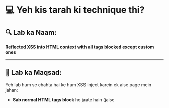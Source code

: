 # 💻 Yeh kis tarah ki technique thi?

## 🔍 Lab ka Naam:
**Reflected XSS into HTML context with all tags blocked except custom ones**

---

## 🧠 Lab ka Maqsad:
Yeh lab hum se chahta hai ke hum XSS inject karein ek aise page mein jahan:
- **Sab normal HTML tags block** ho jaate hain (jaise <script>, ```<img>```, ```<svg>```)
- Lekin **custom tags** jaise `<xss>`, `<khan>` allowed hain
- Humein aisa payload banana hai jo **alert(document.cookie)** ko fire kare — taake victim ki cookies browser se nikaali ja sakein

---

## 🧪 Working Payload (Exploit server mein daalna hai):

```html```

```<script>```

```location =``` ```'https://YOUR-LAB-ID.web-security-academy.net/?search=%3Cxss+id%3Dx+onfocus%3Dalert%28document.cookie%29+tabindex%3D1%3E#x';```

```</script>```

---

🔁 Bas apne lab ki URL daal dena YOUR-LAB-ID ki jagah
Yehi payload use hoga victim ko XSS dene ke liye ✅

### 🔍 Payload Ki Tashreeh

```<khan id="x" onfocus="alert(document.cookie)" tabindex="1">The King</khan>```

| Cheez           | Matlab                                                                                           |
| --------------- | ------------------------------------------------------------------------------------------------ |
| `<khan>`        | Custom HTML tag — browser ko is tag se koi problem nahi                                          |
| `id="x"`        | Yeh tag ka naam hai, jisko hum URL se bulaayenge                                                 |
| `onfocus="..."` | Jab is element pe focus hoga to yeh JavaScript chalegi                                           |
| `tabindex="1"`  | Is tag ko tab key ya `#x` se focus milne layak banata hai                                        |
| `#x`            | URL ka hissa hai — yeh browser ko keh raha hota hai: "Jaa bhai jahan id='x' ho wahan focus kar!" |

---

### Reflected vs Stored XSS — Farq kya hai?

| Type              | Matlab                                                                                                                                         |
| ----------------- | ---------------------------------------------------------------------------------------------------------------------------------------------- |
| **Reflected XSS** | Jab tu URL mein payload daalta hai aur turant alert chal jaata hai                                                                             |
| **Stored XSS**    | Jab tu payload kisi comment ya post mein daal ke permanently store kar deta hai — aur jab koi bhi banda wo page dekhta hai, XSS chal jaata hai |

**💬 Example:**

Agar tu comment mein daale:

```<khan id="x"``` ```onfocus="alert(document.cookie)"``` ```tabindex="1">Green</khan>```

Aur wo comment save ho jaaye — to ye stored XSS hai.

---

### ❓ tabindex kya karta hai?
tabindex ka kaam hai HTML element ko keyboard se focusable banana.

Asaan Lafzon Mein:
Browser sirf kuch specific tags pe focus deta hai (```<input>, <button>```, etc.).
Agar tu kisi custom tag (jaise ```<khan>```) ko focus karwana chahta hai — to usmein tabindex="1" zaroor daalna hoga.

### 🔍 tabindex="1" ka matlab kya hai?

- Iska matlab hai ke jab user tab key dabaye, to sabse pehle yeh element pe focus ho.

- Agar kisi tag pe tabindex na ho, to browser uspe focus karega hi nahi.

- tabindex="1" → pehla focus

- tabindex="2" → doosra

- Aur aise hi aage

---

### 🧠 #x kya karta hai?
Agar URL ke end mein tu likhta hai #x, to browser us element ko focus karta hai jiska id="x" hai.

Jaise:

```<khan id="x"```
 ```onfocus="alert(document.cookie)"```
 ```tabindex="1">The King</khan>```

Aur tu URL mein likhe:

```https://example.com/page?search=....#x```

To browser page load hote hi direct us tag pe focus karega → onfocus chalega → alert boom 💥

---

### ⚠️ Mouse ka koi taalluq nahi
Tu ne pucha tha ke kya mouse se kuch hoga?
Nahi bhai — mouse le jaane se onfocus nahi chalta.

Ye sirf chalta hai:

- Tab key dabane se

- URL mein #x dene se

- JavaScript se .focus() method se

---

### ❌ Kya spaceindex, ctrlindex hota hai?

Nahi bhai! Browser sirf tabindex hi jaanta hai
Koi aur index browser ko samaj nahi aata.

Agar tu space ya ctrl key se koi function chalana chahta hai, to uske liye use kar:

```onkeydown / onkeyup```

**Example:**

```<khan onkeydown="if(event.key===' ') alert('Space dabaya!')" tabindex="1">Green</khan>```

---

### Real Life Pentesting mein faida kaise?

Jab tu koi site test kare aur dekhe ke ```<script>``` block ho raha hai, lekin custom tags allow hain — to ye XSS technique kaam aayegi

Tu comment, search box, ya feedback forms mein ye try kar sakta hai

Bug bounty mein ye trick kabhi kabhi filter bypass karne mein madad karti hai

### 🛠️ Step by Step Strategy:
Dekh koi input field ya search area hai jo input ko page pe dikhata ho

Wahaan yeh inject karo:

```<khan id="x" onfocus="alert(document.cookie)" tabindex="1">Test</khan>```

Fir URL mein #x laga ke page open karo:

https://site.com/page?search=...#x
Page load hote hi browser focus karega id="x" wale tag pe → onfocus chalega → XSS success!

---

Yeh lab ne humein sikhaya ke agar normal HTML block ho rahi ho, to bhi XSS ka tareeqa hota hai — bas dimaag chalayen aur custom tag, tabindex, aur focus ka sahi use karein!

---

🧬 Source & Sink Analysis:

🟢 Source (input kidhar se aa raha hai)?

✅ location.search → Matlab URL ka ?search=... part


Example:

```site.com/?search=<xss+onfocus=alert(1)+tabindex=1>#x```

---

### 🟢 Sink (browser uss input ko kaise inject kar raha hai)?

✅ innerHTML — kyunki input HTML ke form mein reflect ho raha hai

InnerHTML allow karta hai ke tag + attributes page pe render hon → isi wajah se XSS chalta hai.

---

### ❓Q: Kya alert tab key se chalega? Aur victim ki cookie chori hogi?

✅ Short answer:

Nahi! Hum victim se tab key press karwane ka intezar nahi karte.
Hum #x se uss tag ko auto-focus karate hain! 😈

---

📖 Detailed samajh (Asaan Urdu mein):

Tu agar ye likhta hai:

```<khan id="x"``` ```onfocus="alert(document.cookie)"``` ```tabindex="1">Hello</khan>```

Aur URL aise banata hai:

```https://victim-site.com/?search=<payload>#x```

To jab victim ye URL kholta hai:

- ➡️ Browser #x dekhta hai
- ➡️ Wo id="x" wale tag ko automatically focus karta hai
- ➡️ Focus hone par onfocus="..." chalega
- ➡️ JavaScript trigger ho jaata hai
- ➡️ alert(document.cookie) → cookie ka popup show!

🧠 Matlab: Humein victim se tab key press karwane ki zaroorat hi nahi — browser khud focus karta hai because of #x.

---

Website pe likha hota hai “Continue with Google”, jab hum uspe click karte hain to:

- Ya to page reload hota hai
- Ya koi new page khulta hai
- Aur us naye URL mein #x aajata hai

Fir browser us id="x" wale element ko focus karta hai

Aur agar usmein onfocus="..." likha ho → JavaScript execute ho jaata hai

✅ Bilkul! Yehi hota hai! Tu ne bilkul perfect example socha hai! 💥


